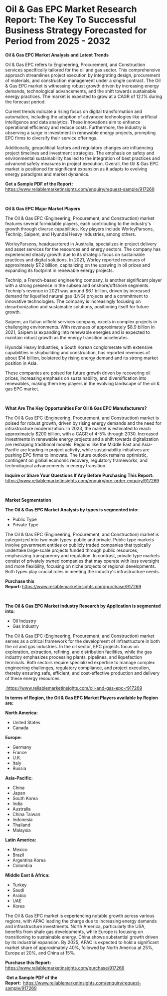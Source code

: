 <p><h1>Oil & Gas EPC Market Research Report: The Key To Successful Business Strategy Forecasted for Period from 2025 - 2032</h1></p><p><strong>Oil & Gas EPC Market Analysis and Latest Trends</strong></p>
<p><p>Oil & Gas EPC refers to Engineering, Procurement, and Construction services specifically tailored for the oil and gas sector. This comprehensive approach streamlines project execution by integrating design, procurement of materials, and construction management under a single contract. The Oil & Gas EPC market is witnessing robust growth driven by increasing energy demands, technological advancements, and the shift towards sustainable energy practices. The market is expected to grow at a CAGR of 12.1% during the forecast period.</p><p>Current trends indicate a rising focus on digital transformation and automation, including the adoption of advanced technologies like artificial intelligence and data analytics. These innovations aim to enhance operational efficiency and reduce costs. Furthermore, the industry is observing a surge in investment in renewable energy projects, prompting EPC firms to diversify their service offerings.</p><p>Additionally, geopolitical factors and regulatory changes are influencing project timelines and investment strategies. The emphasis on safety and environmental sustainability has led to the integration of best practices and advanced safety measures in project execution. Overall, the Oil & Gas EPC market is positioned for significant expansion as it adapts to evolving energy paradigms and market dynamics.</p></p>
<p><strong>Get a Sample PDF of the Report:&nbsp;</strong> <a href="https://www.reliablemarketinsights.com/enquiry/request-sample/917269?utm_campaign=3086&utm_medium=2&utm_source=Github&utm_content=ia&utm_term=18042025&utm_id=oil-gas-epc">https://www.reliablemarketinsights.com/enquiry/request-sample/917269</a></p>
<p>&nbsp;</p>
<p><strong>Oil & Gas EPC Major Market Players</strong></p>
<p><p>The Oil & Gas EPC (Engineering, Procurement, and Construction) market features several formidable players, each contributing to the industry's growth through diverse capabilities. Key players include WorleyParsons, Technip, Saipem, and Hyundai Heavy Industries, among others.</p><p>WorleyParsons, headquartered in Australia, specializes in project delivery and asset services for the resources and energy sectors. The company has experienced steady growth due to its strategic focus on sustainable practices and digital solutions. In 2021, Worley reported revenues of approximately $7.2 billion, capitalizing on the upswing in oil prices and expanding its footprint in renewable energy projects.</p><p>Technip, a French-based engineering company, is another significant player with a strong presence in the subsea and onshore/offshore segments. Technip's revenue in 2021 was around $6.1 billion, driven by increased demand for liquefied natural gas (LNG) projects and a commitment to innovative technologies. The company is increasingly focusing on decarbonization and sustainable solutions, positioning itself for future growth.</p><p>Saipem, an Italian oilfield services company, excels in complex projects in challenging environments. With revenues of approximately $8.9 billion in 2021, Saipem is expanding into renewable energies and is expected to maintain robust growth as the energy transition accelerates.</p><p>Hyundai Heavy Industries, a South Korean conglomerate with extensive capabilities in shipbuilding and construction, has reported revenues of about $14 billion, bolstered by rising energy demand and its strong market position in Asia.</p><p>These companies are poised for future growth driven by recovering oil prices, increasing emphasis on sustainability, and diversification into renewables, making them key players in the evolving landscape of the oil & gas EPC market.</p></p>
<p>&nbsp;</p>
<p><strong>What Are The Key Opportunities For Oil & Gas EPC Manufacturers?</strong></p>
<p><p>The Oil & Gas EPC (Engineering, Procurement, and Construction) market is poised for robust growth, driven by rising energy demands and the need for infrastructure modernization. In 2023, the market is estimated to reach approximately $200 billion, with a CAGR of 4-5% through 2030. Increased investments in renewable energy projects and a shift towards digitalization are reshaping traditional models. Regions like the Middle East and Asia-Pacific are leading in project activity, while sustainability initiatives are pushing EPC firms to innovate. The future outlook remains optimistic, contingent on global economic recovery, regulatory frameworks, and technological advancements in energy transition.</p></p>
<p><strong>Inquire or Share Your Questions If Any Before Purchasing This Report:</strong> <a href="https://www.reliablemarketinsights.com/enquiry/pre-order-enquiry/917269?utm_campaign=3086&utm_medium=2&utm_source=Github&utm_content=ia&utm_term=18042025&utm_id=oil-gas-epc">https://www.reliablemarketinsights.com/enquiry/pre-order-enquiry/917269</a></p>
<p>&nbsp;</p>
<p><strong>Market Segmentation</strong></p>
<p><strong>The Oil & Gas EPC Market Analysis by types is segmented into:</strong></p>
<p><ul><li>Public Type</li><li>Private Type</li></ul></p>
<p><p>The Oil & Gas EPC (Engineering, Procurement, and Construction) market is categorized into two main types: public and private. Public type markets involve government entities or publicly traded companies that typically undertake large-scale projects funded through public resources, emphasizing transparency and regulation. In contrast, private type markets consist of privately owned companies that may operate with less oversight and more flexibility, focusing on niche projects or regional developments. Both types play crucial roles in meeting the industry's infrastructure needs.</p></p>
<p><strong>Purchase this Report:&nbsp;</strong><a href="https://www.reliablemarketinsights.com/purchase/917269?utm_campaign=3086&utm_medium=2&utm_source=Github&utm_content=ia&utm_term=18042025&utm_id=oil-gas-epc">https://www.reliablemarketinsights.com/purchase/917269</a></p>
<p>&nbsp;</p>
<p><strong>The Oil & Gas EPC Market Industry Research by Application is segmented into:</strong></p>
<p><ul><li>Oil Industry</li><li>Gas Industry</li></ul></p>
<p><p>The Oil & Gas EPC (Engineering, Procurement, and Construction) market serves as a critical framework for the development of infrastructure in both the oil and gas industries. In the oil sector, EPC projects focus on exploration, extraction, refining, and distribution facilities, while the gas industry emphasizes processing plants, pipelines, and liquefaction terminals. Both sectors require specialized expertise to manage complex engineering challenges, regulatory compliance, and project execution, thereby ensuring safe, efficient, and cost-effective production and delivery of these energy resources.</p></p>
<p><a href="https://www.reliablemarketinsights.com/oil-and-gas-epc-r917269?utm_campaign=3086&utm_medium=2&utm_source=Github&utm_content=ia&utm_term=18042025&utm_id=oil-gas-epc">&nbsp;https://www.reliablemarketinsights.com/oil-and-gas-epc-r917269</a></p>
<p><strong>In terms of Region, the Oil & Gas EPC Market Players available by Region are:</strong></p>
<p>
    <p> <strong> North America: </strong>
        <ul>
            <li>United States</li>
            <li>Canada</li>
        </ul>
        </p> 
    <p> <strong> Europe: </strong>
        <ul>
            <li>Germany</li>
            <li>France</li>
            <li>U.K.</li>
            <li>Italy</li>
            <li>Russia</li>
        </ul>
        </p> 
    <p> <strong> Asia-Pacific: </strong>
        <ul>
            <li>China</li>
            <li>Japan</li>
            <li>South Korea</li>
            <li>India</li>
            <li>Australia</li>
            <li>China Taiwan</li>
            <li>Indonesia</li>
            <li>Thailand</li>
            <li>Malaysia</li>
        </ul>
        </p> 
    <p> <strong> Latin America: </strong>
        <ul>
            <li>Mexico</li>
            <li>Brazil</li>
            <li>Argentina Korea</li>
            <li>Colombia</li>
        </ul>
        </p> 
    <p> <strong> Middle East & Africa: </strong>
        <ul>
            <li>Turkey</li>
            <li>Saudi</li>
            <li>Arabia</li>
            <li>UAE</li>
            <li>Korea</li>
        </ul>
    </p>
    </p>
<p><p>The Oil & Gas EPC market is experiencing notable growth across various regions, with APAC leading the charge due to increasing energy demands and infrastructure investments. North America, particularly the USA, benefits from shale gas developments, while Europe is focusing on transitioning to sustainable energy. China shows substantial growth driven by its industrial expansion. By 2025, APAC is expected to hold a significant market share of approximately 40%, followed by North America at 25%, Europe at 20%, and China at 15%.</p></p>
<p><strong>Purchase this Report: </strong><a href="https://www.reliablemarketinsights.com/purchase/917269?utm_campaign=3086&utm_medium=2&utm_source=Github&utm_content=ia&utm_term=18042025&utm_id=oil-gas-epc">https://www.reliablemarketinsights.com/purchase/917269</a></p>
<p>&nbsp;<strong>Get a Sample PDF of the Report:&nbsp;&nbsp;</strong><a href="https://www.reliablemarketinsights.com/enquiry/request-sample/917269?utm_campaign=3086&utm_medium=2&utm_source=Github&utm_content=ia&utm_term=18042025&utm_id=oil-gas-epc">https://www.reliablemarketinsights.com/enquiry/request-sample/917269</a></p>
<p><strong></strong></p>
<p><p></p><p></p><p></p></p>